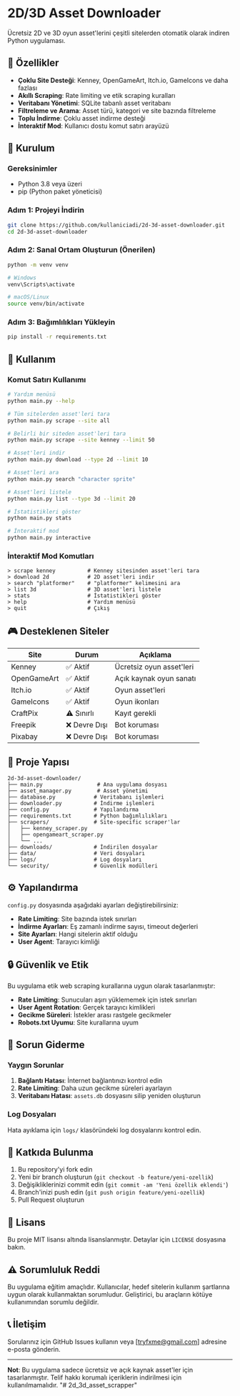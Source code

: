 # 2D/3D Asset Downloader

Ücretsiz 2D ve 3D oyun asset'lerini çeşitli sitelerden otomatik olarak indiren Python uygulaması.

## 🎯 Özellikler

- **Çoklu Site Desteği**: Kenney, OpenGameArt, Itch.io, GameIcons ve daha fazlası
- **Akıllı Scraping**: Rate limiting ve etik scraping kuralları
- **Veritabanı Yönetimi**: SQLite tabanlı asset veritabanı
- **Filtreleme ve Arama**: Asset türü, kategori ve site bazında filtreleme
- **Toplu İndirme**: Çoklu asset indirme desteği
- **İnteraktif Mod**: Kullanıcı dostu komut satırı arayüzü

## 🚀 Kurulum

### Gereksinimler

- Python 3.8 veya üzeri
- pip (Python paket yöneticisi)

### Adım 1: Projeyi İndirin

```bash
git clone https://github.com/kullaniciadi/2d-3d-asset-downloader.git
cd 2d-3d-asset-downloader
```

### Adım 2: Sanal Ortam Oluşturun (Önerilen)

```bash
python -m venv venv

# Windows
venv\Scripts\activate

# macOS/Linux
source venv/bin/activate
```

### Adım 3: Bağımlılıkları Yükleyin

```bash
pip install -r requirements.txt
```

## 📖 Kullanım

### Komut Satırı Kullanımı

```bash
# Yardım menüsü
python main.py --help

# Tüm sitelerden asset'leri tara
python main.py scrape --site all

# Belirli bir siteden asset'leri tara
python main.py scrape --site kenney --limit 50

# Asset'leri indir
python main.py download --type 2d --limit 10

# Asset'leri ara
python main.py search "character sprite"

# Asset'leri listele
python main.py list --type 3d --limit 20

# İstatistikleri göster
python main.py stats

# İnteraktif mod
python main.py interactive
```

### İnteraktif Mod Komutları

```
> scrape kenney          # Kenney sitesinden asset'leri tara
> download 2d            # 2D asset'leri indir
> search "platformer"    # "platformer" kelimesini ara
> list 3d                # 3D asset'leri listele
> stats                  # İstatistikleri göster
> help                   # Yardım menüsü
> quit                   # Çıkış
```

## 🎮 Desteklenen Siteler

| Site | Durum | Açıklama |
|------|-------|----------|
| Kenney | ✅ Aktif | Ücretsiz oyun asset'leri |
| OpenGameArt | ✅ Aktif | Açık kaynak oyun sanatı |
| Itch.io | ✅ Aktif | Oyun asset'leri |
| GameIcons | ✅ Aktif | Oyun ikonları |
| CraftPix | ⚠️ Sınırlı | Kayıt gerekli |
| Freepik | ❌ Devre Dışı | Bot koruması |
| Pixabay | ❌ Devre Dışı | Bot koruması |

## 📁 Proje Yapısı

```
2d-3d-asset-downloader/
├── main.py                 # Ana uygulama dosyası
├── asset_manager.py        # Asset yönetimi
├── database.py            # Veritabanı işlemleri
├── downloader.py          # İndirme işlemleri
├── config.py              # Yapılandırma
├── requirements.txt       # Python bağımlılıkları
├── scrapers/              # Site-specific scraper'lar
│   ├── kenney_scraper.py
│   ├── opengameart_scraper.py
│   └── ...
├── downloads/             # İndirilen dosyalar
├── data/                  # Veri dosyaları
├── logs/                  # Log dosyaları
└── security/              # Güvenlik modülleri
```

## ⚙️ Yapılandırma

`config.py` dosyasında aşağıdaki ayarları değiştirebilirsiniz:

- **Rate Limiting**: Site bazında istek sınırları
- **İndirme Ayarları**: Eş zamanlı indirme sayısı, timeout değerleri
- **Site Ayarları**: Hangi sitelerin aktif olduğu
- **User Agent**: Tarayıcı kimliği

## 🔒 Güvenlik ve Etik

Bu uygulama etik web scraping kurallarına uygun olarak tasarlanmıştır:

- **Rate Limiting**: Sunucuları aşırı yüklememek için istek sınırları
- **User Agent Rotation**: Gerçek tarayıcı kimlikleri
- **Gecikme Süreleri**: İstekler arası rastgele gecikmeler
- **Robots.txt Uyumu**: Site kurallarına uyum

## 🐛 Sorun Giderme

### Yaygın Sorunlar

1. **Bağlantı Hatası**: İnternet bağlantınızı kontrol edin
2. **Rate Limiting**: Daha uzun gecikme süreleri ayarlayın
3. **Veritabanı Hatası**: `assets.db` dosyasını silip yeniden oluşturun

### Log Dosyaları

Hata ayıklama için `logs/` klasöründeki log dosyalarını kontrol edin.

## 🤝 Katkıda Bulunma

1. Bu repository'yi fork edin
2. Yeni bir branch oluşturun (`git checkout -b feature/yeni-ozellik`)
3. Değişikliklerinizi commit edin (`git commit -am 'Yeni özellik eklendi'`)
4. Branch'inizi push edin (`git push origin feature/yeni-ozellik`)
5. Pull Request oluşturun

## 📄 Lisans

Bu proje MIT lisansı altında lisanslanmıştır. Detaylar için `LICENSE` dosyasına bakın.

## ⚠️ Sorumluluk Reddi

Bu uygulama eğitim amaçlıdır. Kullanıcılar, hedef sitelerin kullanım şartlarına uygun olarak kullanmaktan sorumludur. Geliştirici, bu araçların kötüye kullanımından sorumlu değildir.

## 📞 İletişim

Sorularınız için GitHub Issues kullanın veya [tryfxme@gmail.com] adresine e-posta gönderin.

---

**Not**: Bu uygulama sadece ücretsiz ve açık kaynak asset'ler için tasarlanmıştır. Telif hakkı korumalı içeriklerin indirilmesi için kullanılmamalıdır.
"# 2d_3d_asset_scrapper" 
